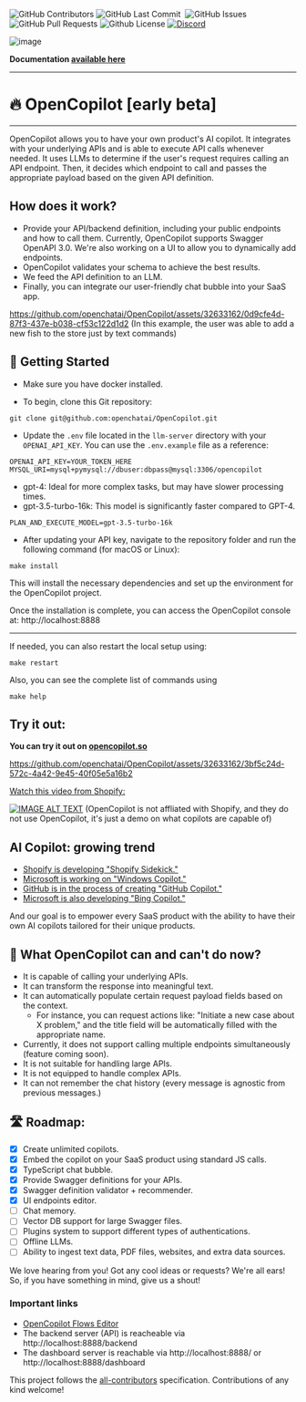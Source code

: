 <p>
<img alt="GitHub Contributors" src="https://img.shields.io/github/contributors/openchatai/opencopilot" />
<img alt="GitHub Last Commit" src="https://img.shields.io/github/last-commit/openchatai/opencopilot" />
<img alt="" src="https://img.shields.io/github/repo-size/openchatai/opencopilot" />
<img alt="GitHub Issues" src="https://img.shields.io/github/issues/openchatai/opencopilot" />
<img alt="GitHub Pull Requests" src="https://img.shields.io/github/issues-pr/openchatai/opencopilot" />
<img alt="Github License" src="https://img.shields.io/badge/License-MIT-yellow.svg" />
<a href="https://discord.gg/yjEgCgvefr"><img alt="Discord" src="https://img.shields.io/discord/1111357170504699954"></a>


</p>

![image](https://github.com/openchatai/OpenCopilot/assets/32633162/a0cdc888-d2de-46b7-8c0b-96e876050b6e)

**Documentation [available here](https://docs.opencopilot.so)**

------
# 🔥 OpenCopilot [early beta]

---- 
OpenCopilot allows you to have your own product's AI copilot. It integrates with your underlying APIs and is able to execute API calls whenever needed. It uses LLMs to determine if the user's request requires calling an API endpoint. Then, it decides which endpoint to call and passes the appropriate payload based on the given API definition.

## How does it work?
- Provide your API/backend definition, including your public endpoints and how to call them. Currently, OpenCopilot supports Swagger OpenAPI 3.0. We're also working on a UI to allow you to dynamically add endpoints.
- OpenCopilot validates your schema to achieve the best results.
- We feed the API definition to an LLM.
- Finally, you can integrate our user-friendly chat bubble into your SaaS app.



https://github.com/openchatai/OpenCopilot/assets/32633162/0d9cfe4d-87f3-437e-b038-cf53c122d1d2
(In this example, the user was able to add a new fish to the store just by text commands)



## 🚀 Getting Started

- Make sure you have docker installed. 

- To begin, clone this Git repository:

```
git clone git@github.com:openchatai/OpenCopilot.git
```

- Update the `.env` file located in the `llm-server` directory with your `OPENAI_API_KEY`. You can use the `.env.example` file as a reference:

```
OPENAI_API_KEY=YOUR_TOKEN_HERE
MYSQL_URI=mysql+pymysql://dbuser:dbpass@mysql:3306/opencopilot
```

- gpt-4: Ideal for more complex tasks, but may have slower processing times.
- gpt-3.5-turbo-16k: This model is significantly faster compared to GPT-4.
```env
PLAN_AND_EXECUTE_MODEL=gpt-3.5-turbo-16k
```

- After updating your API key, navigate to the repository folder and run the following command (for macOS or Linux):

```
make install
```

This will install the necessary dependencies and set up the environment for the OpenCopilot project.

Once the installation is complete, you can access the OpenCopilot console at: http://localhost:8888

---

If needed, you can also restart the local setup using:
```
make restart
```

Also, you can see the complete list of commands using 
```
make help
```


## Try it out:
**You can try it out on [opencopilot.so](http://opencopilot.so/)**


https://github.com/openchatai/OpenCopilot/assets/32633162/3bf5c24d-572c-4a42-9e45-40f05e5a16b2




[Watch this video from Shopify:](http://www.youtube.com/watch?v=HVvbY7A7lIQ)

[![IMAGE ALT TEXT](https://github.com/openchatai/OpenCopilot/assets/32633162/edebbaa6-eba5-4f72-b88d-cf0d690fffa8)](http://www.youtube.com/watch?v=HVvbY7A7lIQ "Video Title")
(OpenCopilot is not affliated with Shopify, and they do not use OpenCopilot, it's just a demo on what copilots are capable of)


## AI Copilot: growing trend

- [Shopify is developing "Shopify Sidekick."](https://www.youtube.com/watch?v=HVvbY7A7lIQ&ab_channel=Shopify)
- [Microsoft is working on "Windows Copilot."](https://www.youtube.com/watch?v=FCfwc-NNo30&ab_channel=MicrosoftDeveloper)
- [GitHub is in the process of creating "GitHub Copilot."](https://github.com/features/copilot)
- [Microsoft is also developing "Bing Copilot."](https://www.microsoft.com/en-us/bing?form=MA13FV)


And our goal is to empower every SaaS product with the ability to have their own AI copilots tailored for their unique products.

## 🏁 What OpenCopilot can and can't do now?

- It is capable of calling your underlying APIs.
- It can transform the response into meaningful text.
- It can automatically populate certain request payload fields based on the context.
  - For instance, you can request actions like: "Initiate a new case about X problem," and the title field will be automatically filled with the appropriate name.
- Currently, it does not support calling multiple endpoints simultaneously (feature coming soon).
- It is not suitable for handling large APIs.
- It is not equipped to handle complex APIs.
- It can not remember the chat history (every message is agnostic from previous messages.)


## 🛣️ Roadmap:

- [x] Create unlimited copilots.
- [x] Embed the copilot on your SaaS product using standard JS calls.
- [x] TypeScript chat bubble.
- [x] Provide Swagger definitions for your APIs.
- [x] Swagger definition validator + recommender.
- [x] UI endpoints editor.
- [ ] Chat memory.
- [ ] Vector DB support for large Swagger files.
- [ ] Plugins system to support different types of authentications.
- [ ] Offline LLMs.
- [ ] Ability to ingest text data, PDF files, websites, and extra data sources.

We love hearing from you! Got any cool ideas or requests? We're all ears! So, if you have something in mind, give us a shout! 


### Important links
- [OpenCopilot Flows Editor](https://editor.opencopilot.so)
- The backend server (API) is reacheable via http://localhost:8888/backend
- The dashboard server is reachable via http://localhost:8888/ or http://localhost:8888/dashboard
 

This project follows the [all-contributors](https://github.com/all-contributors/all-contributors) specification. Contributions of any kind welcome!



